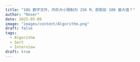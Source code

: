 ```yaml
---
title: "10G 数字文件，内存大小限制为 256 M，获取前 100 最大值？"
author: "Roser"
date: 2025-05-09
image: "images/content/Algorithm.png"
draft: false
tags:
  - Algorithm
  - Sort
  - Interview
draft: true
---
```

